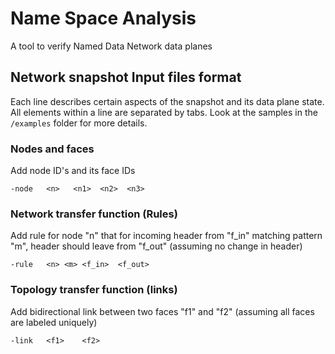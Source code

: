 # Name Space Analysis

A tool to verify Named Data Network data planes

## Network snapshot Input files format

Each line describes certain aspects of the snapshot and its data plane state. All elements within a line are separated by tabs. 
Look at the samples in the ```/examples``` folder for more details.

### Nodes and faces

Add node ID's and its face IDs

```
-node   <n>   <n1>  <n2>  <n3>
```

### Network transfer function (Rules)

Add rule for node "n" that for incoming header from "f_in" matching pattern "m", header should leave from "f_out" (assuming no change in header)

```
-rule   <n> <m> <f_in>  <f_out>
```

### Topology transfer function (links)

Add bidirectional link between two faces "f1" and "f2" (assuming all faces are labeled uniquely)

```
-link   <f1>    <f2>
```

